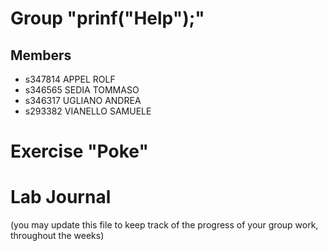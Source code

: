 # Group "prinf("Help");"

## Members
- s347814 APPEL ROLF
- s346565 SEDIA TOMMASO
- s346317 UGLIANO ANDREA
- s293382 VIANELLO SAMUELE


# Exercise "Poke"

# Lab Journal

(you may update this file to keep track of the progress of your group work, throughout the weeks)
